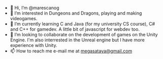 - 👋 Hi, I’m @marescanog
- 👀 I’m interested in Dungeons and Dragons, playing and making videogames.
- 🌱 I’m currently learning C and Java (for my university CS course), C# and C++ for gamedev. A little bit of javascript for webdev too.
- 💞️ I’m looking to collaborate on the development of games on the Unity Engine. I'm also interrested in the Unreal engine but I have more experience with Unity.
- 📫 How to reach me e-mail me at megasataya@gmail.com

<!---
marescanog/marescanog is a ✨ special ✨ repository because its `README.md` (this file) appears on your GitHub profile.
You can click the Preview link to take a look at your changes.
--->
